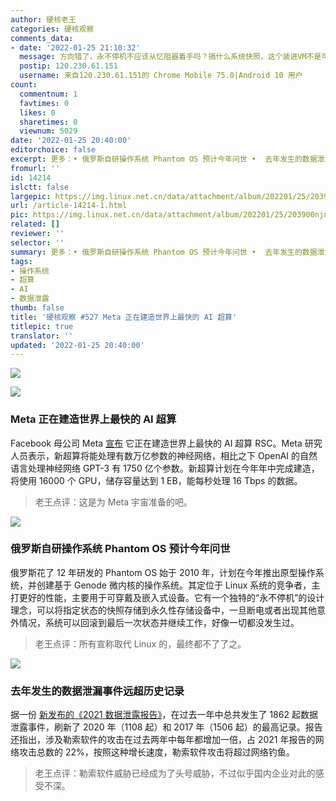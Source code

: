 ```yaml
---
author: 硬核老王
categories: 硬核观察
comments_data:
- date: '2022-01-25 21:10:32'
  message: 方向错了，永不停机不应该从忆阻器着手吗？搞什么系统快照，这个装进VM不是可以随时快照?
  postip: 120.230.61.151
  username: 来自120.230.61.151的 Chrome Mobile 75.0|Android 10 用户
count:
  commentnum: 1
  favtimes: 0
  likes: 0
  sharetimes: 0
  viewnum: 5029
date: '2022-01-25 20:40:00'
editorchoice: false
excerpt: 更多：• 俄罗斯自研操作系统 Phantom OS 预计今年问世 •  去年发生的数据泄漏事件远超历史记录
fromurl: ''
id: 14214
islctt: false
largepic: https://img.linux.net.cn/data/attachment/album/202201/25/203900njnxaowasbk0xxfs.jpg
url: /article-14214-1.html
pic: https://img.linux.net.cn/data/attachment/album/202201/25/203900njnxaowasbk0xxfs.jpg.thumb.jpg
related: []
reviewer: ''
selector: ''
summary: 更多：• 俄罗斯自研操作系统 Phantom OS 预计今年问世 •  去年发生的数据泄漏事件远超历史记录
tags:
- 操作系统
- 超算
- AI
- 数据泄露
thumb: false
title: '硬核观察 #527 Meta 正在建造世界上最快的 AI 超算'
titlepic: true
translator: ''
updated: '2022-01-25 20:40:00'
---
```


![](/data/attachment/album/202201/25/203900njnxaowasbk0xxfs.jpg)


![](/data/attachment/album/202201/25/203910g01stkxitz3elt4k.jpg)


### Meta 正在建造世界上最快的 AI 超算


Facebook 母公司 Meta [宣布](https://ai.facebook.com/blog/ai-rsc) 它正在建造世界上最快的 AI 超算 RSC。Meta 研究人员表示，新超算将能处理有数万亿参数的神经网络，相比之下 OpenAI 的自然语言处理神经网络 GPT-3 有 1750 亿个参数。新超算计划在今年年中完成建造，将使用 16000 个 GPU，储存容量达到 1 EB，能每秒处理 16 Tbps 的数据。



> 
> 老王点评：这是为 Meta 宇宙准备的吧。
> 
> 
> 


![](/data/attachment/album/202201/25/203920zrgzvr3etusrnkv5.jpg)


### 俄罗斯自研操作系统 Phantom OS 预计今年问世


俄罗斯花了 12 年研发的 Phantom OS 始于 2010 年，计划在今年推出原型操作系统，并创建基于 Genode 微内核的操作系统。其定位于 Linux 系统的竞争者，主打更好的性能，主要用于可穿戴及嵌入式设备。它有一个独特的“永不停机”的设计理念，可以将指定状态的快照存储到永久性存储设备中，一旦断电或者出现其他意外情况，系统可以回滚到最后一次状态并继续工作，好像一切都没发生过。



> 
> 老王点评：所有宣称取代 Linux 的，最终都不了了之。
> 
> 
> 


![](/data/attachment/album/202201/25/204013jd5kkk854npkget0.jpg)


### 去年发生的数据泄漏事件远超历史记录


据一份 [新发布的《2021 数据泄露报告》](https://www.idtheftcenter.org/post/identity-theft-resource-center-2021-annual-data-breach-report-sets-new-record-for-number-of-compromises/)，在过去一年中总共发生了 1862 起数据泄露事件，刷新了 2020 年（1108 起）和 2017 年（1506 起）的最高记录。报告还指出，涉及勒索软件的攻击在过去两年中每年都增加一倍，占 2021 年报告的网络攻击总数的 22%，按照这种增长速度，勒索软件攻击将超过网络钓鱼。



> 
> 老王点评：勒索软件威胁已经成为了头号威胁，不过似乎国内企业对此的感受不深。
> 
> 
>
